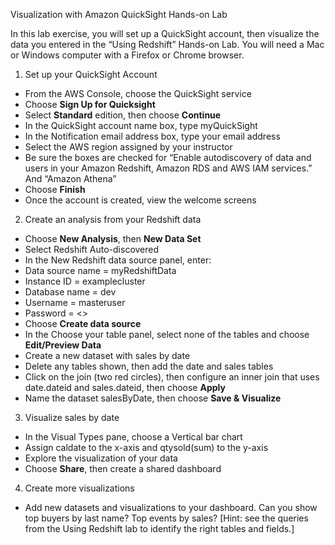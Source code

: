 Visualization with Amazon QuickSight
Hands-on Lab

In this lab exercise, you will set up a QuickSight account, then visualize the data you entered in the “Using Redshift” Hands-on Lab. You will need a Mac or Windows computer with a Firefox or Chrome browser.

1.	Set up your QuickSight Account
*	From the AWS Console, choose the QuickSight service
*	Choose **Sign Up for Quicksight**
*	Select **Standard** edition, then choose **Continue**
*	In the QuickSight account name box, type myQuickSight
*	In the Notification email address box, type your email address
*	Select the AWS region assigned by your instructor
*	Be sure the boxes are checked for “Enable autodiscovery of data and users in your Amazon Redshift, Amazon RDS and AWS IAM services.” And “Amazon Athena”
*	Choose **Finish**
*	Once the account is created, view the welcome screens

2.	Create an analysis from your Redshift data
*	Choose **New Analysis**, then **New Data Set**
* Select Redshift Auto-discovered
*	In the New Redshift data source panel, enter:
*	Data source name = myRedshiftData
*	Instance ID = examplecluster
*	Database name = dev
*	Username = masteruser
*	Password = <<the password you created for Redshft>>
*	Choose **Create data source**
*	In the Choose your table panel, select none of the tables and choose **Edit/Preview Data**
 
*	Create a new dataset with sales by date
*	Delete any tables shown, then add the date and sales tables
*	Click on the join (two red circles), then configure an inner join that uses date.dateid and sales.dateid, then choose **Apply**
*	Name the dataset salesByDate, then choose **Save & Visualize**

3.	Visualize sales by date
*	In the Visual Types pane, choose a Vertical bar chart
*	Assign caldate to the x-axis and qtysold(sum) to the y-axis
*	Explore the visualization of your data
*	Choose **Share**, then create a shared dashboard

4.	Create more visualizations
*	Add new datasets and visualizations to your dashboard. Can you show top buyers by last name? Top events by sales?
[Hint: see the queries from the Using Redshift lab to identify the right tables and fields.]

